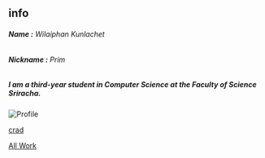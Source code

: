 ## info


###### **Name :** Wilaiphan Kunlachet
###### **Nickname :** Prim
##### I am a third-year student in Computer Science at the Faculty of Science Sriracha.

![Profile](img/wilai.png)


<a href="https://wilaiphan.github.io/e-card"> crad </a>

<a href="https://wilaiphan.github.io/all-work"> All Work </a>
